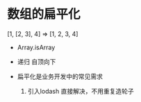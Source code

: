 # 数组的扁平化

[1, [2, 3], 4] => [1, 2, 3, 4]
- Array.isArray
- 递归  自顶向下

- 扁平化是业务开发中的常见需求
    1. 引入lodash 直接解决，不用重复造轮子